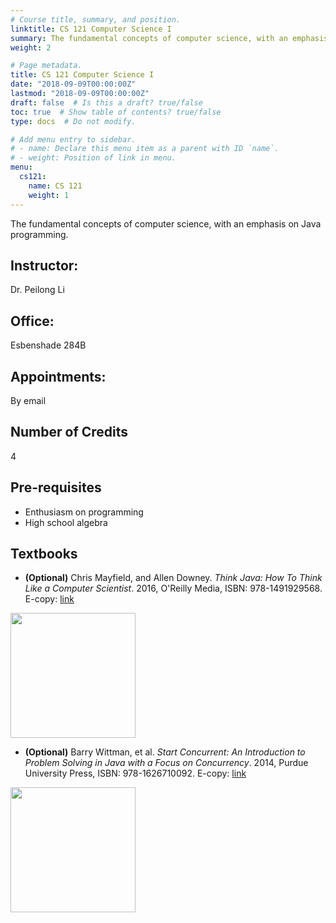 ```yaml
---
# Course title, summary, and position.
linktitle: CS 121 Computer Science I
summary: The fundamental concepts of computer science, with an emphasis on Java programming.
weight: 2

# Page metadata.
title: CS 121 Computer Science I
date: "2018-09-09T00:00:00Z"
lastmod: "2018-09-09T00:00:00Z"
draft: false  # Is this a draft? true/false
toc: true  # Show table of contents? true/false
type: docs  # Do not modify.

# Add menu entry to sidebar.
# - name: Declare this menu item as a parent with ID `name`.
# - weight: Position of link in menu.
menu:
  cs121:
    name: CS 121
    weight: 1
---
```



The fundamental concepts of computer science, with an emphasis on Java programming.

## Instructor:

Dr. Peilong Li

## Office:

Esbenshade 284B

## Appointments:

By email

## Number of Credits

4

## Pre-requisites

* Enthusiasm on programming
* High school algebra

## Textbooks

* **(Optional)** Chris Mayfield, and Allen Downey.
*Think Java: How To Think Like a Computer Scientist*.
2016, O'Reilly Media,
ISBN: 978-1491929568.
E-copy: [link](http://greenteapress.com/thinkjava6/thinkjava.pdf)
<img src="https://images-na.ssl-images-amazon.com/images/I/51vDU2OX0wL._SX379_BO1,204,203,200_.jpg" width="200">

* **(Optional)** Barry Wittman, et al.
*Start Concurrent: An Introduction to Problem Solving in Java with a Focus on Concurrency*.
2014, Purdue University Press,
ISBN: 978-1626710092.
E-copy: [link](https://start-concurrent.github.io/full/index.html)
<img src="https://images-na.ssl-images-amazon.com/images/I/51%2B5gE9lNTL._SX384_BO1,204,203,200_.jpg" width="200">
